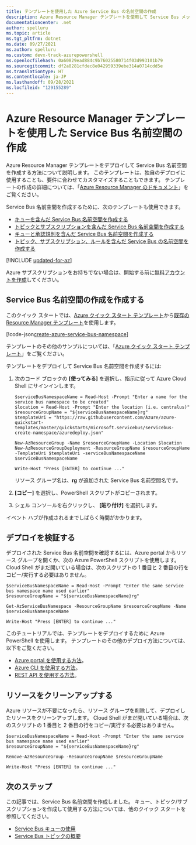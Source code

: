 ```yaml
---
title: テンプレートを使用した Azure Service Bus の名前空間の作成
description: Azure Resource Manager テンプレートを使用して Service Bus メッセージング名前空間を作成します。
documentationcenter: .net
author: spelluru
ms.topic: article
ms.tgt_pltfrm: dotnet
ms.date: 09/27/2021
ms.author: spelluru
ms.custom: devx-track-azurepowershell
ms.openlocfilehash: 0a60829ead884c9b76025580714f03d993101b79
ms.sourcegitcommit: df2a8281cfdec8e042959339ebe314a0714cdd5e
ms.translationtype: HT
ms.contentlocale: ja-JP
ms.lasthandoff: 09/28/2021
ms.locfileid: "129155289"
---
```

# <a name="create-a-service-bus-namespace-by-using-an-azure-resource-manager-template"></a>Azure Resource Manager テンプレートを使用した Service Bus 名前空間の作成

Azure Resource Manager テンプレートをデプロイして Service Bus 名前空間を作成する方法について説明します。 このテンプレートは、独自のデプロイに使用することも、要件に合わせてカスタマイズすることもできます。 テンプレートの作成の詳細については、「[Azure Resource Manager のドキュメント](../azure-resource-manager/index.yml)」をご覧ください。

Service Bus 名前空間を作成するために、次のテンプレートも使用できます。

* [キューを含んだ Service Bus 名前空間を作成する](./service-bus-resource-manager-namespace-queue.md)
* [トピックとサブスクリプションを含んだ Service Bus 名前空間を作成する](./service-bus-resource-manager-namespace-topic.md)
* [キューと承認規則を含んだ Service Bus 名前空間を作成する](./service-bus-resource-manager-namespace-auth-rule.md)
* [トピック、サブスクリプション、ルールを含んだ Service Bus の名前空間を作成する](./service-bus-resource-manager-namespace-topic-with-rule.md)

[!INCLUDE [updated-for-az](../../includes/updated-for-az.md)]

Azure サブスクリプションをお持ちでない場合は、開始する前に[無料アカウントを作成](https://azure.microsoft.com/free/)してください。

## <a name="create-a-service-bus-namespace"></a>Service Bus 名前空間の作成を作成する

このクイック スタートでは、[Azure クイック スタート テンプレート](https://azure.microsoft.com/resources/templates/)から[既存の Resource Manager テンプレート](https://github.com/Azure/azure-quickstart-templates/blob/master/quickstarts/microsoft.servicebus/servicebus-create-namespace/azuredeploy.json)を使用します。

[!code-json[create-azure-service-bus-namespace](~/quickstart-templates/quickstarts/microsoft.servicebus/servicebus-create-namespace/azuredeploy.json)]

テンプレートのその他のサンプルについては、「[Azure クイック スタート テンプレート](https://azure.microsoft.com/resources/templates/?resourceType=Microsoft.Servicebus&pageNumber=1&sort=Popular)」をご覧ください。

テンプレートをデプロイして Service Bus 名前空間を作成するには:

1. 次のコード ブロックの **[使ってみる]** を選択し、指示に従って Azure Cloud Shell にサインインします。

    ```azurepowershell-interactive
    $serviceBusNamespaceName = Read-Host -Prompt "Enter a name for the service bus namespace to be created"
    $location = Read-Host -Prompt "Enter the location (i.e. centralus)"
    $resourceGroupName = "${serviceBusNamespaceName}rg"
    $templateUri = "https://raw.githubusercontent.com/Azure/azure-quickstart-templates/master/quickstarts/microsoft.servicebus/servicebus-create-namespace/azuredeploy.json"

    New-AzResourceGroup -Name $resourceGroupName -Location $location
    New-AzResourceGroupDeployment -ResourceGroupName $resourceGroupName -TemplateUri $templateUri -serviceBusNamespaceName $serviceBusNamespaceName

    Write-Host "Press [ENTER] to continue ..."
    ```

    リソース グループ名は、**rg** が追加された Service Bus 名前空間名です。

2. **[コピー]** を選択し、PowerShell スクリプトがコピーされます。
3. シェル コンソールを右クリックし、 **[貼り付け]** を選択します。

イベント ハブが作成されるまでしばらく時間がかかります。

## <a name="verify-the-deployment"></a>デプロイを検証する

デプロイされた Service Bus 名前空間を確認するには、Azure portal からリソース グループを開くか、次の Azure PowerShell スクリプトを使用します。 Cloud Shell がまだ開いている場合は、次のスクリプトの 1 番目と 2 番目の行をコピー/実行する必要はありません。

```azurepowershell-interactive
$serviceBusNamespaceName = Read-Host -Prompt "Enter the same service bus namespace name used earlier"
$resourceGroupName = "${serviceBusNamespaceName}rg"

Get-AzServiceBusNamespace -ResourceGroupName $resourceGroupName -Name $serviceBusNamespaceName

Write-Host "Press [ENTER] to continue ..."
```

このチュートリアルでは、テンプレートをデプロイするために Azure PowerShell を使用します。 テンプレートのその他のデプロイ方法については、以下をご覧ください。

* [Azure portal を使用する方法](../azure-resource-manager/templates/deploy-portal.md)。
* [Azure CLI を使用する方法](../azure-resource-manager/templates/deploy-cli.md)。
* [REST API を使用する方法](../azure-resource-manager/templates/deploy-rest.md)。

## <a name="clean-up-resources"></a>リソースをクリーンアップする

Azure リソースが不要になったら、リソース グループを削除して、デプロイしたリソースをクリーンアップします。 Cloud Shell がまだ開いている場合は、次のスクリプトの 1 番目と 2 番目の行をコピー/実行する必要はありません。

```azurepowershell-interactive
$serviceBusNamespaceName = Read-Host -Prompt "Enter the same service bus namespace name used earlier"
$resourceGroupName = "${serviceBusNamespaceName}rg"

Remove-AzResourceGroup -ResourceGroupName $resourceGroupName

Write-Host "Press [ENTER] to continue ..."
```

## <a name="next-steps"></a>次のステップ

この記事では、Service Bus 名前空間を作成しました。 キュー、トピック/サブスクリプションを作成して使用する方法については、他のクイック スタートを参照してください。

* [Service Bus キューの使用](service-bus-dotnet-get-started-with-queues.md)
* [Service Bus トピックの概要](service-bus-dotnet-how-to-use-topics-subscriptions.md)
